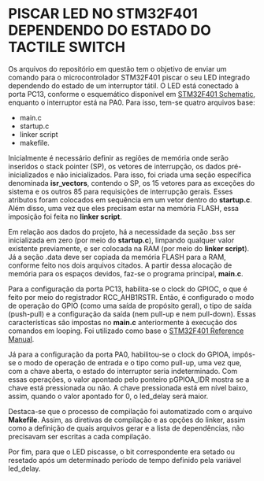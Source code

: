 # PISCAR LED NO STM32F401 DEPENDENDO DO ESTADO DO TACTILE SWITCH

Os arquivos do repositório em questão tem o objetivo de enviar um comando para o microcontrolador STM32F401 piscar o seu LED integrado dependendo do estado de um interruptor tátil. O LED está conectado à porta PC13, conforme o esquemático disponível em [STM32F401 Schematic](https://stm32-base.org/assets/pdf/boards/original-schematic-STM32F401CCU6_WeAct_Black_Pill_V1.2.pdf),
enquanto o interruptor está na PA0. Para isso, tem-se quatro arquivos base:
- main.c
- startup.c
- linker script
- makefile.

Inicialmente é necessário definir as regiões de memória onde serão inseridos o stack pointer (SP), os vetores de interrupção, os dados pré-inicializados e não inicializados. Para isso, foi criada uma seção específica denominada **isr_vectors**, contendo o SP, os 15 vetores para as exceções do sistema e os outros 85 para requisições de interrupção gerais. Esses atributos foram colocados em sequência em um vetor dentro do **startup.c**. Além disso, uma vez que eles precisam estar na memória FLASH, essa imposição foi feita no **linker script**.

Em relação aos dados do projeto, há a necessidade da seção .bss ser inicializada em zero (por meio do **startup.c**), limpando qualquer valor existente previamente, e ser colocada na RAM (por meio do **linker script**). Já a seção .data deve ser copiada da memória FLASH para a RAM, conforme feito nos dois arquivos citados. A partir dessa alocação de memória para os espaços devidos, faz-se o programa principal, **main.c**.

Para a configuração da porta PC13, habilita-se o clock do GPIOC, o que é feito por meio do registrador RCC_AHB1RSTR. Então, é configurado o modo de operação do GPIO (como uma saída de propósito geral), o tipo de saída (push-pull) e a configuração da saída (nem pull-up e nem pull-down). Essas características são impostas no **main.c** anteriormente à execução dos comandos em looping. Foi utilizado como base o [STM32F401 Reference Manual](https://www.st.com/resource/en/reference_manual/dm00096844-stm32f401xb-c-and-stm32f401xd-e-advanced-arm-based-32-bit-mcus-stmicroelectronics.pdf).

Já para a configuração da porta PA0, habilitou-se o clock do GPIOA, impôs-se o modo de operação de entrada e o tipo como pull-up, uma vez que, com a chave aberta, o estado do interruptor seria indeterminado. Com essas operações, o valor apontado pelo ponteiro pGPIOA_IDR mostra se a chave está pressionada ou não. A chave pressionada está em nível baixo, assim, quando o valor apontado for 0, o led_delay será maior. 

Destaca-se que o processo de compilação foi automatizado com o arquivo **Makefile**. Assim, as diretivas de compilação e as opções do linker, assim como a definição de quais arquivos gerar e a lista de dependências, não precisavam ser escritas a cada compilação. 

Por fim, para que o LED piscasse, o bit correspondente era setado ou resetado após um determinado período de tempo definido pela variável led_delay. 
